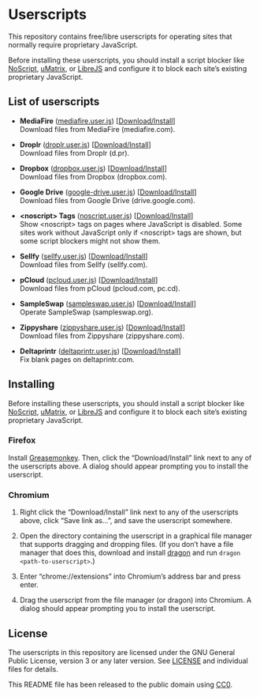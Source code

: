 Userscripts
===========

This repository contains free/libre userscripts for operating sites that
normally require proprietary JavaScript.

Before installing these userscripts, you should install a script blocker like
[NoScript], [uMatrix], or [LibreJS] and configure it to block each site’s
existing proprietary JavaScript.

[NoScript]: https://noscript.net/
[uMatrix]: https://github.com/gorhill/uMatrix
[LibreJS]: https://www.gnu.org/software/librejs/


List of userscripts
-------------------

* **MediaFire**
  ([mediafire.user.js][1])
  \[[Download/Install][2]\]\
  Download files from MediaFire (mediafire.com).

* **Droplr**
  ([droplr.user.js][3])
  \[[Download/Install][4]\]\
  Download files from Droplr (d.pr).

* **Dropbox**
  ([dropbox.user.js][5])
  \[[Download/Install][6]\]\
  Download files from Dropbox (dropbox.com).

* **Google Drive**
  ([google-drive.user.js][7])
  \[[Download/Install][8]\]\
  Download files from Google Drive (drive.google.com).

* **\<noscript\> Tags**
  ([noscript.user.js][9])
  \[[Download/Install][10]\]\
  Show \<noscript\> tags on pages where JavaScript is disabled. Some sites
  work without JavaScript only if \<noscript\> tags are shown, but some script
  blockers might not show them.

* **Sellfy**
  ([sellfy.user.js][11])
  \[[Download/Install][12]\]\
  Download files from Sellfy (sellfy.com).

* **pCloud**
  ([pcloud.user.js][13])
  \[[Download/Install][14]\]\
  Download files from pCloud (pcloud.com, pc.cd).

* **SampleSwap**
  ([sampleswap.user.js][15])
  \[[Download/Install][16]\]\
  Operate SampleSwap (sampleswap.org).

* **Zippyshare**
  ([zippyshare.user.js][17])
  \[[Download/Install][18]\]\
  Download files from Zippyshare (zippyshare.com).

* **Deltaprintr**
  ([deltaprintr.user.js][19])
  \[[Download/Install][20]\]\
  Fix blank pages on deltaprintr.com.

[1]: mediafire.user.js
[2]: https://github.com/taylordotfish/userscripts/raw/master/mediafire.user.js
[3]: droplr.user.js
[4]: https://github.com/taylordotfish/userscripts/raw/master/droplr.user.js
[5]: dropbox.user.js
[6]: https://github.com/taylordotfish/userscripts/raw/master/dropbox.user.js
[7]: google-drive.user.js
[8]: https://github.com/taylordotfish/userscripts/raw/master/google-drive.user.js
[9]: noscript.user.js
[10]: https://github.com/taylordotfish/userscripts/raw/master/noscript.user.js
[11]: sellfy.user.js
[12]: https://github.com/taylordotfish/userscripts/raw/master/sellfy.user.js
[13]: pcloud.user.js
[14]: https://github.com/taylordotfish/userscripts/raw/master/pcloud.user.js
[15]: sampleswap.user.js
[16]: https://github.com/taylordotfish/userscripts/raw/master/sampleswap.user.js
[17]: zippyshare.user.js
[18]: https://github.com/taylordotfish/userscripts/raw/master/zippyshare.user.js
[19]: deltaprintr.user.js
[20]: https://github.com/taylordotfish/userscripts/raw/master/deltaprintr.user.js


Installing
----------

Before installing these userscripts, you should install a script blocker like
[NoScript], [uMatrix], or [LibreJS] and configure it to block each site’s
existing proprietary JavaScript.


### Firefox

Install [Greasemonkey]. Then, click the “Download/Install” link next to any of
the userscripts above. A dialog should appear prompting you to install the
userscript.

[Greasemonkey]: https://www.greasespot.net/


### Chromium

1. Right click the “Download/Install” link next to any of the userscripts above,
   click “Save link as...”, and save the userscript somewhere.

2. Open the directory containing the userscript in a graphical file manager
   that supports dragging and dropping files. (If you don’t have a file manager
   that does this, download and install [dragon] and run
   ``dragon <path-to-userscript>``.)

3. Enter “chrome://extensions” into Chromium’s address bar and press enter.

4. Drag the userscript from the file manager (or dragon) into Chromium. A
   dialog should appear prompting you to install the userscript.

[dragon]: https://github.com/mwh/dragon


License
-------

The userscripts in this repository are licensed under the GNU General Public
License, version 3 or any later version. See [LICENSE] and individual files for
details.

This README file has been released to the public domain using [CC0].

[LICENSE]: LICENSE
[CC0]: https://creativecommons.org/publicdomain/zero/1.0/
